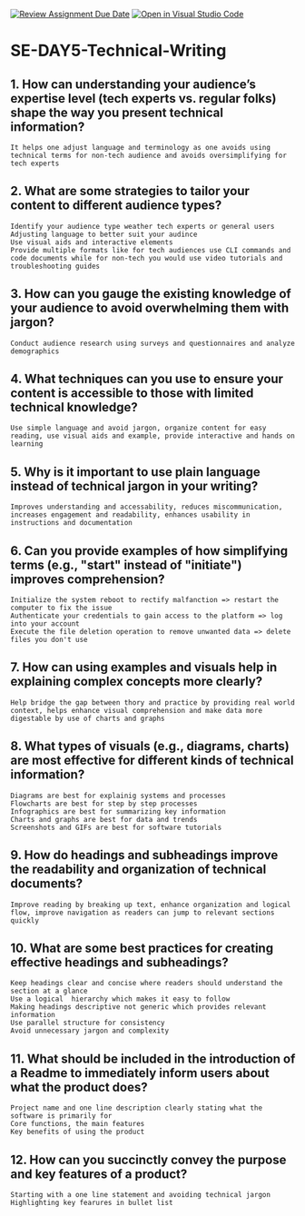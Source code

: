 [![Review Assignment Due Date](https://classroom.github.com/assets/deadline-readme-button-22041afd0340ce965d47ae6ef1cefeee28c7c493a6346c4f15d667ab976d596c.svg)](https://classroom.github.com/a/zsAR-pyY)
[![Open in Visual Studio Code](https://classroom.github.com/assets/open-in-vscode-2e0aaae1b6195c2367325f4f02e2d04e9abb55f0b24a779b69b11b9e10269abc.svg)](https://classroom.github.com/online_ide?assignment_repo_id=18853457&assignment_repo_type=AssignmentRepo)
# SE-DAY5-Technical-Writing
## 1. How can understanding your audience’s expertise level (tech experts vs. regular folks) shape the way you present technical information?

    It helps one adjust language and terminology as one avoids using technical terms for non-tech audience and avoids oversimplifying for tech experts

## 2. What are some strategies to tailor your content to different audience types?

    Identify your audience type weather tech experts or general users
    Adjusting language to better suit your audince
    Use visual aids and interactive elements
    Provide multiple formats like for tech audiences use CLI commands and code documents while for non-tech you would use video tutorials and troubleshooting guides

## 3. How can you gauge the existing knowledge of your audience to avoid overwhelming them with jargon?

    Conduct audience research using surveys and questionnaires and analyze demographics

## 4. What techniques can you use to ensure your content is accessible to those with limited technical knowledge?

    Use simple language and avoid jargon, organize content for easy reading, use visual aids and example, provide interactive and hands on learning

## 5. Why is it important to use plain language instead of technical jargon in your writing?

    Improves understanding and accessability, reduces miscommunication, increases engagement and readability, enhances usability in instructions and documentation

## 6. Can you provide examples of how simplifying terms (e.g., "start" instead of "initiate") improves comprehension?

    Initialize the system reboot to rectify malfanction => restart the computer to fix the issue
    Authenticate your credentials to gain access to the platform => log into your account
    Execute the file deletion operation to remove unwanted data => delete files you don't use

## 7. How can using examples and visuals help in explaining complex concepts more clearly?

    Help bridge the gap between thory and practice by providing real world context, helps enhance visual comprehension and make data more digestable by use of charts and graphs

## 8. What types of visuals (e.g., diagrams, charts) are most effective for different kinds of technical information?

    Diagrams are best for explainig systems and processes
    Flowcharts are best for step by step processes
    Infographics are best for summarizing key information
    Charts and graphs are best for data and trends
    Screenshots and GIFs are best for software tutorials

## 9. How do headings and subheadings improve the readability and organization of technical documents?

    Improve reading by breaking up text, enhance organization and logical flow, improve navigation as readers can jump to relevant sections quickly

## 10. What are some best practices for creating effective headings and subheadings?

    Keep headings clear and concise where readers should understand the section at a glance
    Use a logical  hierarchy which makes it easy to follow
    Making headings descriptive not generic which provides relevant information
    Use parallel structure for consistency
    Avoid unnecessary jargon and complexity

## 11. What should be included in the introduction of a Readme to immediately inform users about what the product does?

    Project name and one line description clearly stating what the software is primarily for
    Core functions, the main features
    Key benefits of using the product

## 12. How can you succinctly convey the purpose and key features of a product?

    Starting with a one line statement and avoiding technical jargon
    Highlighting key fearures in bullet list